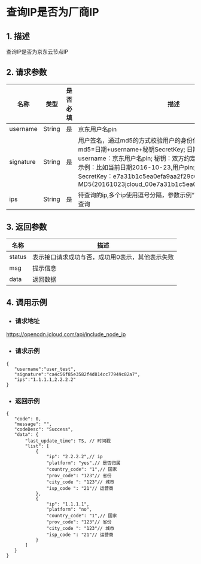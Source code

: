 # **查询IP是否为厂商IP**

 ## **1. 描述**

 查询IP是否为京东云节点IP

 ## **2. 请求参数**

 | **名称**   | **类型** | **是否必填** | **描述**                                                     |
| ---------- | -------- | ------------ | ------------------------------------------------------------ |
| username   | String   | 是           | 京东用户名pin                                                |
| signature  | String   | 是           |用户签名，通过md5的方式校验用户的身份信息，保障信息安全。</br>md5=日期+username+秘钥SecretKey; 日期：格式为 yyyymmdd; username：京东用户名pin; 秘钥：双方约定; </br>示例：比如当前日期2016-10-23,用户pin:jcloud_00,用户秘钥SecretKey：e7a31b1c5ea0efa9aa2f29c6559f7d61,那签名为MD5(20161023jcloud_00e7a31b1c5ea0efa9aa2f29c6559f7d61)|
| ips     | String   | 是           | 待查询的ip,多个ip使用逗号分隔，参数示例“1.1.1.1,2.2.2.2”,支持IPV6查询|

 ## **3. 返回参数**

 | **名称**   | **描述** | 
| ---------- | -------- |
| status  | 表示接口请求成功与否，成功用0表示，其他表示失败  | 
| msg  | 提示信息 | 
| data | 返回数据| 

 ## **4. 调用示例**

 - ### **请求地址**

 https://opencdn.jcloud.com/api/include_node_ip

 - ### **请求示例**

 ```
{
    "username":"user_test",
    "signature":"ca4c56f85e3582f4d814cc77949c82a7",
    "ips":"1.1.1.1,2.2.2.2"
}
```

 - ### **返回示例**

 ```
{
    "code": 0,
    "message": "",
    "codeDesc": "Success",
    "data": {
        "last_update_time": TS, // 时间戳 
        "list": [
            {
                "ip": "2.2.2.2",// ip
                "platform": "yes",// 是否归属
                "country_code": "1",// 国家
                "prov_code": "123"// 省份
                "city_code ": "123"// 城市
                "isp_code ": "21"// 运营商
            },
            {
                "ip": "1.1.1.1",
                "platform": "no",
                "country_code": "1",// 国家
                "prov_code": "123"// 省份
                "city_code ": "123"// 城市
                "isp_code ": "21"// 运营商
            }
        ]
    }
}
 ```
